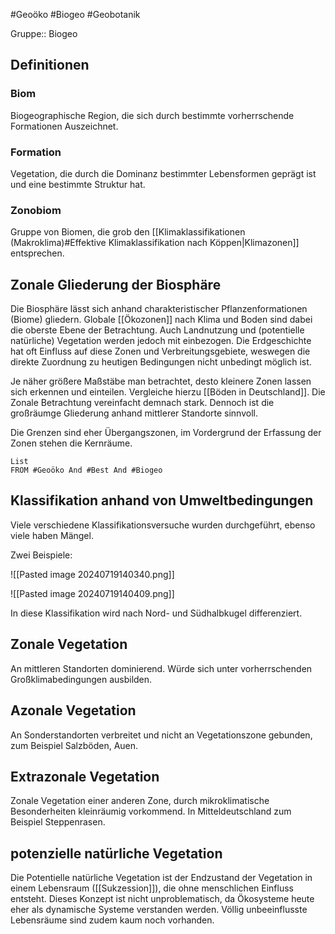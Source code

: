#Geoöko #Biogeo #Geobotanik 

Gruppe:: Biogeo

## Definitionen

### Biom

Biogeographische Region, die sich durch bestimmte vorherrschende Formationen Auszeichnet.

### Formation

Vegetation, die durch die Dominanz bestimmter Lebensformen geprägt ist und eine bestimmte Struktur hat.

### Zonobiom

Gruppe von Biomen, die grob den [[Klimaklassifikationen (Makroklima)#Effektive Klimaklassifikation nach Köppen|Klimazonen]] entsprechen.

## Zonale Gliederung der Biosphäre

Die Biosphäre lässt sich anhand charakteristischer Pflanzenformationen (Biome) gliedern. Globale [[Ökozonen]] nach Klima und Boden sind dabei die oberste Ebene der Betrachtung. Auch Landnutzung und (potentielle natürliche) Vegetation werden jedoch mit einbezogen. Die Erdgeschichte hat oft Einfluss auf diese Zonen und Verbreitungsgebiete, weswegen die direkte Zuordnung zu heutigen Bedingungen nicht unbedingt möglich ist.

Je näher größere Maßstäbe man betrachtet, desto kleinere Zonen lassen sich erkennen und einteilen. Vergleiche hierzu [[Böden in Deutschland]]. Die Zonale Betrachtung vereinfacht demnach stark. Dennoch ist die großräumge Gliederung anhand mittlerer Standorte sinnvoll.

Die Grenzen sind eher Übergangszonen, im Vordergrund der Erfassung der Zonen stehen die Kernräume.

```dataview
List
FROM #Geoöko And #Best And #Biogeo 
```

## Klassifikation anhand von Umweltbedingungen

Viele verschiedene Klassifikationsversuche wurden durchgeführt, ebenso viele haben Mängel.

Zwei Beispiele:

![[Pasted image 20240719140340.png]]

![[Pasted image 20240719140409.png]]

In diese Klassifikation wird nach Nord- und Südhalbkugel differenziert.

## Zonale Vegetation

An mittleren Standorten dominierend. Würde sich unter vorherrschenden Großklimabedingungen ausbilden.

## Azonale Vegetation

An Sonderstandorten verbreitet und nicht an Vegetationszone gebunden, zum Beispiel Salzböden, Auen.

## Extrazonale Vegetation

Zonale Vegetation einer anderen Zone, durch mikroklimatische Besonderheiten kleinräumig vorkommend. In Mitteldeutschland zum Beispiel Steppenrasen.

## potenzielle natürliche Vegetation

Die Potentielle natürliche Vegetation ist der Endzustand der Vegetation in einem Lebensraum ([[Sukzession]]), die ohne menschlichen Einfluss entsteht. Dieses Konzept ist nicht unproblematisch, da Ökosysteme heute eher als dynamische Systeme verstanden werden. Völlig unbeeinflusste Lebensräume sind zudem kaum noch vorhanden.